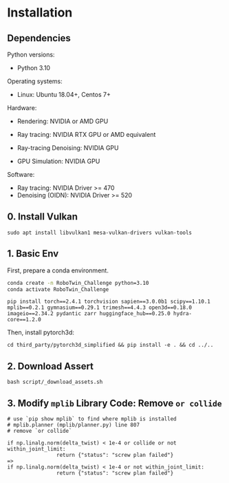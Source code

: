 # Installation
## **Dependencies**

Python versions:

* Python 3.10

Operating systems:

* Linux: Ubuntu 18.04+, Centos 7+


Hardware:

* Rendering: NVIDIA or AMD GPU

* Ray tracing: NVIDIA RTX GPU or AMD equivalent

* Ray-tracing Denoising: NVIDIA GPU

* GPU Simulation: NVIDIA GPU

Software:

* Ray tracing: NVIDIA Driver >= 470
* Denoising (OIDN): NVIDIA Driver >= 520

## 0. Install Vulkan
```
sudo apt install libvulkan1 mesa-vulkan-drivers vulkan-tools
```

## 1. Basic Env
First, prepare a conda environment.
```bash
conda create -n RoboTwin_Challenge python=3.10
conda activate RoboTwin_Challenge
```

```
pip install torch==2.4.1 torchvision sapien==3.0.0b1 scipy==1.10.1 mplib==0.2.1 gymnasium==0.29.1 trimesh==4.4.3 open3d==0.18.0 imageio==2.34.2 pydantic zarr huggingface_hub==0.25.0 hydra-core==1.2.0
```

Then, install pytorch3d:
```
cd third_party/pytorch3d_simplified && pip install -e . && cd ../..
```

## 2. Download Assert
```
bash script/_download_assets.sh
```

## 3. Modify `mplib` Library Code: Remove `or collide`
```
# use `pip show mplib` to find where mplib is installed
# mplib.planner (mplib/planner.py) line 807
# remove `or collide`

if np.linalg.norm(delta_twist) < 1e-4 or collide or not within_joint_limit:
                return {"status": "screw plan failed"}
=>
if np.linalg.norm(delta_twist) < 1e-4 or not within_joint_limit:
                return {"status": "screw plan failed"}
```


